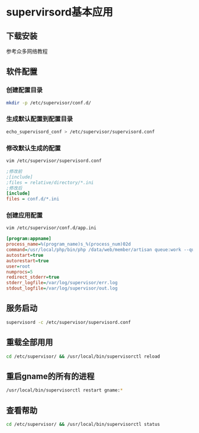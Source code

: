 # supervirsord基本应用

## 下载安装

参考众多网络教程

## 软件配置

### 创建配置目录

```bash
mkdir -p /etc/supervisor/conf.d/
```

### 生成默认配置到配置目录

```bash
echo_supervisord_conf > /etc/supervisor/supervisord.conf
```

### 修改默认生成的配置

```bash
vim /etc/supervisor/supervisord.conf
```

```ini
;修改前
;[include]
;files = relative/directory/*.ini
;修改后
[include]
files = conf.d/*.ini
```

### 创建应用配置

```bash
vim /etc/supervisor/conf.d/app.ini
```

```ini
[program:appname]
process_name=%(program_name)s_%(process_num)02d
command=/usr/local/php/bin/php /data/web/member/artisan queue:work --queue=default --sleep=3 --tries=3
autostart=true
autorestart=true
user=root
numprocs=5
redirect_stderr=true
stderr_logfile=/var/log/supervisor/err.log
stdout_logfile=/var/log/supervisor/out.log
```

## 服务启动

```bash
supervisord -c /etc/supervisor/supervisord.conf
```

## 重载全部用用

```bash
cd /etc/supervisor/ && /usr/local/bin/supervisorctl reload
```

## 重启gname的所有的进程
```bash
/usr/local/bin/supervisorctl restart gname:*
```

## 查看帮助

```bash
cd /etc/supervisor/ && /usr/local/bin/supervisorctl status
```

